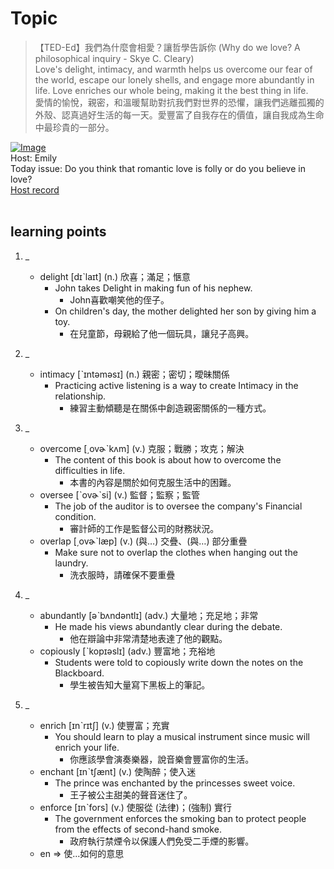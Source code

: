 # Topic

> 【TED-Ed】我們為什麼會相愛？讓哲學告訴你 (Why do we love? A philosophical inquiry - Skye C. Cleary) <br>
> Love's delight, intimacy, and warmth helps us overcome our fear of the world, escape our lonely shells, and engage more abundantly in life. Love enriches our whole being, making it the best thing in life. <br>
> 愛情的愉悅，親密，和溫暖幫助對抗我們對世界的恐懼，讓我們逃離孤獨的外殼、認真過好生活的每一天。愛豐富了自我存在的價值，讓自我成為生命中最珍貴的一部分。 <br>

[![Image](https://cdn.voicetube.com/assets/thumbnails/yJSiUm6jvI0.jpg)](https://www.youtube.com/embed/yJSiUm6jvI0?rel=0&showinfo=0&cc_load_policy=0&controls=1&autoplay=1&iv_load_policy=3&playsinline=1&wmode=transparent&start=158&end=174&enablejsapi=1&origin=https://tw.voicetube.com&widgetid=1)<br>
Host: Emily
<br>Today issue: Do you think that romantic love is folly or do you believe in love?
<br>
[Host record](https://cdn.voicetube.com/tmp/everyday_records/10207392500230687/2804.mp3)
<br><br>
## learning points
1. _
	* delight [dɪˋlaɪt] (n.) 欣喜；滿足；愜意
        - John takes Delight in making fun of his nephew.
            + John喜歡嘲笑他的侄子。
        - On children's day, the mother delighted her son by giving him a toy.
            + 在兒童節，母親給了他一個玩具，讓兒子高興。

2. _
	* intimacy [ˋɪntəməsɪ] (n.) 親密；密切；曖昧關係
        - Practicing active listening is a way to create Intimacy in the relationship.
            + 練習主動傾聽是在關係中創造親密關係的一種方式。

3. _
	* overcome [͵ovɚˋkʌm] (v.) 克服；戰勝；攻克；解決
        - The content of this book is about how to overcome the difficulties in life.
            + 本書的內容是關於如何克服生活中的困難。
	* oversee [ˋovɚˋsi] (v.) 監督；監察；監管
        - The job of the auditor is to oversee the company's Financial condition.
            + 審計師的工作是監督公司的財務狀況。
	* overlap [͵ovɚˋlæp] (v.) (與…) 交疊、(與…) 部分重疊
        - Make sure not to overlap the clothes when hanging out the laundry.
            + 洗衣服時，請確保不要重疊

4. _
	* abundantly [əˋbʌndəntlɪ] (adv.) 大量地；充足地；非常
        - He made his views abundantly clear during the debate.
            + 他在辯論中非常清楚地表達了他的觀點。
	* copiously [ˋkopɪəslɪ] (adv.) 豐富地；充裕地
        - Students were told to copiously write down the notes on the Blackboard.
            + 學生被告知大量寫下黑板上的筆記。

5. _
	* enrich [ɪnˋrɪtʃ] (v.) 使豐富；充實
        - You should learn to play a musical instrument since music will enrich your life.
            + 你應該學會演奏樂器，說音樂會豐富你的生活。
	* enchant [ɪnˋtʃænt] (v.) 使陶醉；使入迷
        - The prince was enchanted by the princesses sweet voice.
            + 王子被公主甜美的聲音迷住了。
	* enforce [ɪnˋfors] (v.) 使服從 (法律)；(強制) 實行
        - The government enforces the smoking ban to protect people from the effects of second-hand smoke.
            + 政府執行禁煙令以保護人們免受二手煙的影響。
    * en => 使...如何的意思

